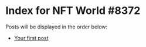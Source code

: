 # Index for NFT World #8372
Posts will be displayed in the order below:

- [Your first post](./001-first.md)

